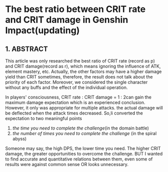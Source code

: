 # The best ratio between CRIT rate and CRIT damage in Genshin Impact(updating)

## 1. ABSTRACT

  This article was only researched the best ratio of CRIT rate (record as p) and CRIT damage(record as r), which means ignoring the influence of  ATK, element mastery, etc.  Actually,  the other factors may have a higher damage yield than CRIT sometimes, therefore, the result does not talk about the priority of each factor.  Moreover, we considered the single character without any buffs and the effect of the individual operation. 

  In players' consciousness, CRIT rate : CRIT damage = 1 : 2can gain the maximum damage expectation which is an experienced conclusion. However, it only was appropriate for multiple attacks. the actual damage will be deflected when the attack times decreased. So,Ii converted the expectation to two meaningful points

1. *the time you need to complete the challenge*(in the domain battle)
2. *the number of times you need to complete the challenge* (in the spiral abyss)

  Someone may say, the high DPS, the lower time you need. The higher CRIT damage, the greater opportunities to overcome the challenge. BUT I wanted to find accurate and quantitative relations between them, even some of results were against common sense OR looks unnecessary. 

